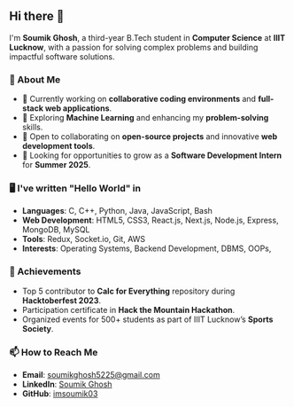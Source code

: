 ## Hi there 👋  

I'm **Soumik Ghosh**, a third-year B.Tech student in **Computer Science** at **IIIT Lucknow**, with a passion for solving complex problems and building impactful software solutions.  

### 🚀 About Me  
- 🔭 Currently working on **collaborative coding environments** and **full-stack web applications**.  
- 🌱 Exploring **Machine Learning** and enhancing my **problem-solving** skills.  
- 👯 Open to collaborating on **open-source projects** and innovative **web development tools**.  
- 🤔 Looking for opportunities to grow as a **Software Development Intern** for **Summer 2025**.

<!--
### 💼 Projects  
- **[CoEdit](https://github.com/imsoumik03/CoEdit_)**: A real-time collaborative coding platform.  
- **[Hobinix](https://github.com/imsoumik03/Hobinix)**: A hobby-sharing platform to connect like-minded individuals.  
- **[Club Management System](https://github.com/imsoumik03/ClubManagementSystem)**: Simplifying student club activities.  

### 📈 Competitive Programming  
- **Codeforces Specialist** (Rating: 1586)  
- **CodeChef 4★ Coder** (Peak: 1816)  
- Solved **600+ problems** on platforms like LeetCode, Codeforces, and CodeChef.  
-->
### 🖥️ I've written "Hello World" in 
- **Languages**: C, C++, Python, Java, JavaScript, Bash
- **Web Development**:  HTML5, CSS3, React.js, Next.js, Node.js, Express, MongoDB, MySQL  
- **Tools**: Redux, Socket.io, Git, AWS
- **Interests**: Operating Systems, Backend Development, DBMS, OOPs, 

### 🌟 Achievements  
- Top 5 contributor to **Calc for Everything** repository during **Hacktoberfest 2023**.  
- Participation certificate in **Hack the Mountain Hackathon**.  
- Organized events for 500+ students as part of IIIT Lucknow’s **Sports Society**.  

### 📫 How to Reach Me  
- **Email**: [soumikghosh5225@gmail.com](mailto:soumikghosh5225@gmail.com)  
- **LinkedIn**: [Soumik Ghosh](https://www.linkedin.com/in/soumik-ghosh-344a76255/)  
- **GitHub**: [imsoumik03](https://github.com/imsoumik03)  
